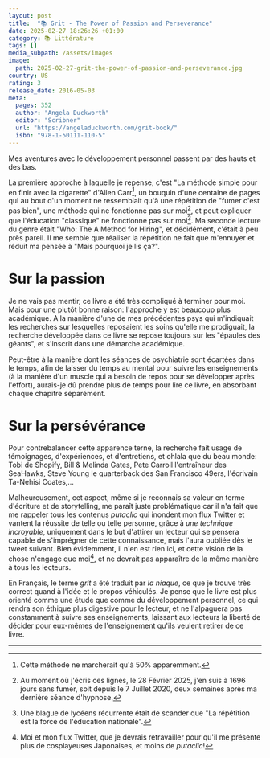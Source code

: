 ```yaml
---
layout: post
title:  "📚 Grit - The Power of Passion and Perseverance"
date: 2025-02-27 18:26:26 +01:00
category: 📚 Littérature
tags: []
media_subpath: /assets/images
image:
  path: 2025-02-27-grit-the-power-of-passion-and-perseverance.jpg
country: US
rating: 3
release_date: 2016-05-03
meta:
  pages: 352
  author: "Angela Duckworth"
  editor: "Scribner"
  url: "https://angeladuckworth.com/grit-book/"
  isbn: "978-1-50111-110-5"
---
```


Mes aventures avec le développement personnel passent par des hauts et des bas.

La première approche à laquelle je repense, c'est "La méthode simple pour en finir avec la cigarette" d'Allen Carr[^1], un bouquin d'une centaine de pages qui au bout d'un moment ne ressemblait qu'à une répétition de "fumer c'est pas bien", une méthode qui ne fonctionne pas sur moi[^2], et peut expliquer que l'éducation "classique" ne fonctionne pas sur moi[^3]. Ma seconde lecture du genre était "Who: The A Method for Hiring", et décidément, c'était à peu près pareil. Il me semble que réaliser la répétition ne fait que m'ennuyer et réduit ma pensée à "Mais pourquoi je lis ça?".

# Sur la passion

Je ne vais pas mentir, ce livre a été très compliqué à terminer pour moi. Mais pour une plutôt bonne raison: l'approche y est beaucoup plus académique. A la manière d'une de mes précédentes psys qui m'indiquait les recherches sur lesquelles reposaient les soins qu'elle me prodiguait, la recherche développée dans ce livre se repose toujours sur les "épaules des géants", et s'inscrit dans une démarche académique.

Peut-être à la manière dont les séances de psychiatrie sont écartées dans le temps, afin de laisser du temps au mental pour suivre les enseignements (à la manière d'un muscle qui a besoin de repos pour se développer après l'effort), aurais-je dû prendre plus de temps pour lire ce livre, en absorbant chaque chapitre séparément.

# Sur la persévérance

Pour contrebalancer cette apparence terne, la recherche fait usage de témoignages, d'expériences, et d'entretiens, et ohlala que du beau monde: Tobi de Shopify, Bill & Melinda Gates, Pete Carroll l'entraîneur des SeaHawks, Steve Young le quarterback des San Francisco 49ers, l'écrivain Ta-Nehisi Coates,...

Malheureusement, cet aspect, même si je reconnais sa valeur en terme d'écriture et de storytelling, me paraît juste problématique car il n'a fait que me rappeler tous les contenus *putaclic* qui inondent mon flux Twitter et vantent la réussite de telle ou telle personne, grâce à *une technique incroyable*, uniquement dans le but d'attirer un lecteur qui se pensera capable de s'imprégner de cette connaissance, mais l'aura oubliée dès le tweet suivant. Bien évidemment, il n'en est rien ici, et cette vision de la chose n'engage que moi[^4], et ne devrait pas apparaître de la même manière à tous les lecteurs.

En Français, le terme *grit* a été traduit par *la niaque*, ce que je trouve très correct quand à l'idée et le propos véhiculés. Je pense que le livre est plus orienté comme une étude que comme du développement personnel, ce qui rendra son éthique plus digestive pour le lecteur, et ne l'alpaguera pas constamment à suivre ses enseignements, laissant aux lecteurs la liberté de décider pour eux-mêmes de l'enseignement qu'ils veulent retirer de ce livre.

* * *
[^1]: Cette <wiki page="Allen Carr" section="Évaluation et limites d'efficacité de la méthode">méthode</wiki> ne marcherait qu'à 50% apparemment.
[^2]: Au moment où j'écris ces lignes, le 28 Février 2025, j'en suis à 1696 jours sans fumer, soit depuis le 7 Juillet 2020, deux semaines après ma dernière séance d'hypnose.
[^3]: Une blague de lycéens récurrente était de scander que "La répétition est la force de l'éducation nationale".
[^4]: Moi et mon flux Twitter, que je devrais retravailler pour qu'il me présente plus de cosplayeuses Japonaises, et moins de *putaclic*!

